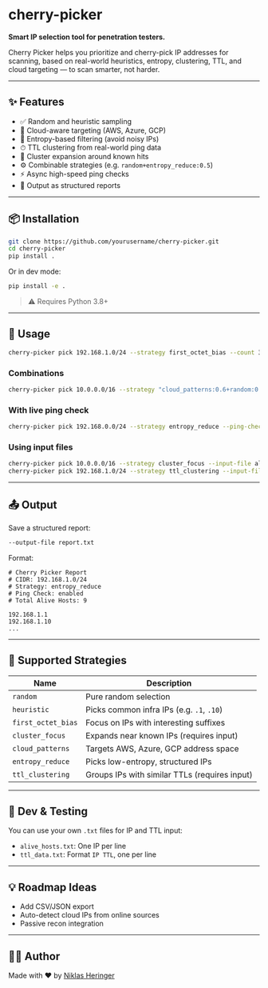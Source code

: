 # cherry-picker

**Smart IP selection tool for penetration testers.**

Cherry Picker helps you prioritize and cherry-pick IP addresses for scanning, based on real-world heuristics, entropy, clustering, TTL, and cloud targeting — to scan smarter, not harder.

---

## ✨ Features

- ✅ Random and heuristic sampling
- 🎯 Cloud-aware targeting (AWS, Azure, GCP)
- 🧠 Entropy-based filtering (avoid noisy IPs)
- ⏱ TTL clustering from real-world ping data
- 📡 Cluster expansion around known hits
- ⚙️ Combinable strategies (e.g. `random+entropy_reduce:0.5`)
- ⚡ Async high-speed ping checks
- 📄 Output as structured reports

---

## 📦 Installation

```bash
git clone https://github.com/yourusername/cherry-picker.git
cd cherry-picker
pip install .
```

Or in dev mode:

```bash
pip install -e .
```

> ⚠️ Requires Python 3.8+

---

## 🚀 Usage

```bash
cherry-picker pick 192.168.1.0/24 --strategy first_octet_bias --count 30
```

### Combinations

```bash
cherry-picker pick 10.0.0.0/16 --strategy "cloud_patterns:0.6+random:0.4"
```

### With live ping check

```bash
cherry-picker pick 192.168.0.0/24 --strategy entropy_reduce --ping-check
```

### Using input files

```bash
cherry-picker pick 10.0.0.0/16 --strategy cluster_focus --input-file alive_hosts.txt
cherry-picker pick 192.168.1.0/24 --strategy ttl_clustering --input-file ttl_data.txt
```

---

## 📤 Output

Save a structured report:

```bash
--output-file report.txt
```

Format:
```
# Cherry Picker Report
# CIDR: 192.168.1.0/24
# Strategy: entropy_reduce
# Ping Check: enabled
# Total Alive Hosts: 9

192.168.1.1
192.168.1.10
...
```

---

## 🤖 Supported Strategies

| Name               | Description |
|--------------------|-------------|
| `random`           | Pure random selection |
| `heuristic`        | Picks common infra IPs (e.g. `.1`, `.10`) |
| `first_octet_bias` | Focus on IPs with interesting suffixes |
| `cluster_focus`    | Expands near known IPs (requires input) |
| `cloud_patterns`   | Targets AWS, Azure, GCP address space |
| `entropy_reduce`   | Picks low-entropy, structured IPs |
| `ttl_clustering`   | Groups IPs with similar TTLs (requires input) |

---

## 🔧 Dev & Testing

You can use your own `.txt` files for IP and TTL input:

- `alive_hosts.txt`: One IP per line
- `ttl_data.txt`: Format `IP TTL`, one per line

---

## 💡 Roadmap Ideas

- Add CSV/JSON export
- Auto-detect cloud IPs from online sources
- Passive recon integration

---

## 🧑‍💻 Author

Made with ❤️ by [Niklas Heringer](https://niklas-heringer.com)
```

